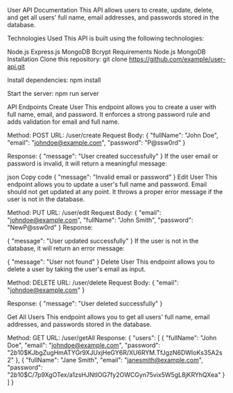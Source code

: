 User API Documentation
This API allows users to create, update, delete, and get all users' full name, email addresses, and passwords stored in the database.

Technologies Used
This API is built using the following technologies:

Node.js
Express.js
MongoDB
Bcrypt
Requirements
Node.js
MongoDB
Installation
Clone this repository:
git clone https://github.com/example/user-api.git

Install dependencies:
npm install

Start the server:
npm run server


API Endpoints
Create User
This endpoint allows you to create a user with full name, email, and password. It enforces a strong password rule and adds validation for email and full name.

Method: POST
URL: /user/create
Request Body:
{
  "fullName": "John Doe",
  "email": "johndoe@example.com",
  "password": "P@ssw0rd"
}

Response:
{
  "message": "User created successfully"
}
If the user email or password is invalid, it will return a meaningful message:

json
Copy code
{
  "message": "Invalid email or password"
}
Edit User
This endpoint allows you to update a user's full name and password. Email should not get updated at any point. It throws a proper error message if the user is not in the database.

Method: PUT
URL: /user/edit
Request Body:
{
  "email": "johndoe@example.com",
  "fullName": "John Smith",
  "password": "NewP@ssw0rd"
}
Response:

{
  "message": "User updated successfully"
}
If the user is not in the database, it will return an error message:

{
  "message": "User not found"
}
Delete User
This endpoint allows you to delete a user by taking the user's email as input.

Method: DELETE
URL: /user/delete
Request Body:
{
  "email": "johndoe@example.com"
}

Response:
{
  "message": "User deleted successfully"
}


Get All Users
This endpoint allows you to get all users' full name, email addresses, and passwords stored in the database.

Method: GET
URL: /user/getAll
Response:
{
  "users": [
    {
      "fullName": "John Doe",
      "email": "johndoe@example.com",
      "password": "$2b$10$KJbgZugHmATYGr9XJUxjHeGY6R/XU6RYM.TfJgzN6DWIoKs35A2s2"
    },
    {
      "fullName": "Jane Smith",
      "email": "janesmith@example.com",
      "password": "$2b$10$C/7p9XgOTex/a1zsHJNtIOG7fy2OWCGyn75vix5W5gL8jKRYhQXea"
    }
  ]
}
